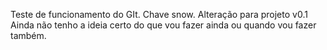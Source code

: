 Teste de funcionamento do GIt. 
Chave snow.
Alteração para projeto v0.1
Ainda não tenho a ideia certo do que vou fazer ainda ou quando vou fazer também. 